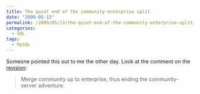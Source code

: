 ```yaml
---
title: The quiet end of the community-enterprise split
date: "2009-05-13"
permalink: /2009/05/13/the-quiet-end-of-the-community-enterprise-split/
categories:
  - SQL
tags:
  - MySQL
---
```

Someone pointed this out to me the other day. Look at the comment on the [revision][1]:

> Merge community up to enterprise, thus ending the community-server adventure.

 [1]: http://bazaar.launchpad.net/~mysql/mysql-server/mysql-5.0/revision/2781

